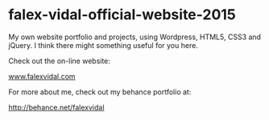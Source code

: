 # falex-vidal-official-website-2015
My own website portfolio and projects, using Wordpress, HTML5, CSS3 and jQuery. I think there might something useful for you here.

Check out the on-line website:

www.falexvidal.com

For more about me, check out my behance portfolio at:

http://behance.net/falexvidal
